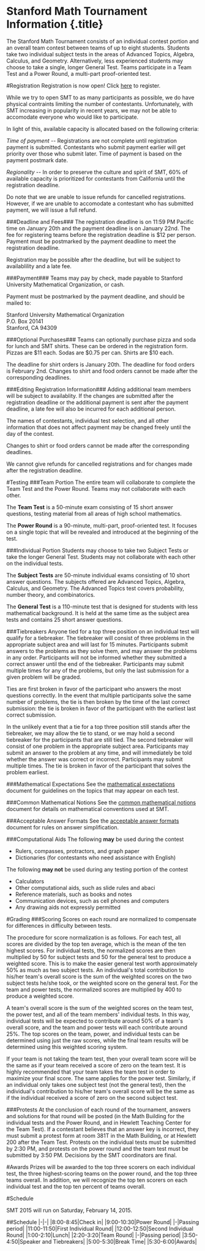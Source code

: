 # Stanford Math Tournament Information {.title}
The Stanford Math Tournament consists of an individual contest portion and an
overall team contest between teams of up to eight students. Students take two
individual subject tests in the areas of Advanced Topics, Algebra, Calculus, and
Geometry. Alternatively, less experienced students may choose to take a single,
longer General Test. Teams participate in a Team Test and a Power Round, a
multi-part proof-oriented test.

#Registration
Registration is now open! Click
[here](http://stanfordmathtournament.org) to register.

While we try to open SMT to as many participants as possible, we do have
physical contraints limiting the number of contestants. Unfortunately, with SMT
increasing in popularity in recent years, we may not be able to accomodate
everyone who would like to participate.

In light of this, available capacity is allocated based on the following
criteria:

*Time of payment* -- Registrations are not complete until registration payment is
submitted. Contestants who submit payment earlier will get priority over those
who submit later. Time of payment is based on the payment postmark date.

*Regionality* -- In order to preserve the culture and spirit of SMT, 60% of
available capacity is prioritized for contestants from California until the
registration deadline.

Do note that we are unable to issue refunds for cancelled registrations.
However, if we are unable to accomodate a contestant who has submitted payment,
we will issue a full refund.

###Deadline and Fees###
The registration deadline is on 11:59 PM Pacific time on January 20th and the
payment deadline is on January 22nd. The fee for registering teams before the
registration deadline is &#36;12 per person. Payment must be postmarked by the
payment deadline to meet the registration deadline.

Registration may be possible after the deadline, but will be subject to
availablility and a late fee.

###Payment###
Teams may pay by check, made payable to Stanford University Mathematical
Organization, or cash.

Payment must be postmarked by the payment deadline, and should be mailed to:

Stanford University Mathematical Organization  
P.O. Box 20141  
Stanford, CA 94309

###Optional Purchases###
Teams can optionally purchase pizza and soda for lunch and SMT shirts. These
can be ordered in the registration form. Pizzas are &#36;11 each. Sodas are
&#36;0.75 per can. Shirts are &#36;10 each.

The deadline for shirt orders is January 20th. The deadline for food orders is
February 2nd. Changes to shirt and food orders cannot be made after the
corresponding deadlines.

###Editing Registration Information###
Adding additional team members will be subject to availablity. If the
changes are submitted after the registration deadline or the additional payment
is sent after the payment deadline, a late fee will also be incurred for each
additional person.

The names of contestants, individual test selection, and all other
information that does not affect payment may be changed freely until the day of
the contest.

Changes to shirt or food orders cannot be made after the corresponding deadlines.

We cannot give refunds for cancelled registrations and for changes made after
the registration deadline.


#Testing
###Team Portion
The entire team will collaborate to complete the Team Test and the Power Round.
Teams may not collaborate with each other.

The **Team Test** is a 50-minute exam consisting of 15 short answer questions,
testing material from all areas of high school mathematics.

The **Power Round** is a 90-minute, multi-part, proof-oriented test. It focuses
on a single topic that will be revealed and introduced at the beginning of the
test. 

###Individual Portion
Students may choose to take two Subject Tests or take the longer General Test.
Students may not collaborate with each other on the individual tests.

The **Subject Tests** are 50-minute individual exams consisting of 10 short
answer questions. The subjects offered are Advanced Topics, Algebra, Calculus,
and Geometry. The Advanced Topics test covers probability, number theory, and
combinatorics.

The **General Test** is a 110-minute test that is designed for students with
less mathematical background. It is held at the same time as the subject area
tests and contains 25 short answer questions. 

###Tiebreakers
Anyone tied for a top three position on an individual test will qualify for a
tiebreaker. The tiebreaker will consist of three problems in the appropriate
subject area and will last for 15 minutes. Participants submit answers to the
problems as they solve them, and may answer the problems in any order.
Participants will not be informed whether they submitted a correct answer until
the end of the tiebreaker. Participants may submit multiple times for any of the
problems, but only the last submission for a given problem will be graded.

Ties are first broken in favor of the participant who answers the most questions
correctly. In the event that multiple participants solve the same number of
problems, the tie is then broken by the time of the last correct submission: the
tie is broken in favor of the participant with the earliest last correct
submission.

In the unlikely event that a tie for a top three position still stands after the
tiebreaker, we may allow the tie to stand, or we may hold a second tiebreaker
for the participants that are still tied. The second tiebreaker will consist of
one problem in the appropriate subject area. Participants may submit an answer
to the problem at any time, and will immediately be told whether the answer was
correct or incorrect. Participants may submit multiple times. The tie is broken
in favor of the participant that solves the problem earliest. 

###Mathematical Expectations
See the [mathematical expectations](/pdfs/mathematical-expectations.pdf)
document for guidelines on the topics that may appear on each test.

###Common Mathematical Notions
See the [common mathematical notions](/pdfs/common-mathematical-notions.pdf)
document for details on mathematical conventions used at SMT.

###Acceptable Answer Formats
See the [acceptable answer formats](/pdfs/acceptable-answer-formats.pdf)
document for rules on answer simplification.

###Computational Aids
The following **may** be used during the contest

- Rulers, compasses, protractors, and graph paper
- Dictionaries (for contestants who need assistance with English)

The following **may not** be used during any testing portion of the contest

- Calculators
- Other computational aids, such as slide rules and abaci
- Reference materials, such as books and notes
- Communication devices, such as cell phones and computers
- Any drawing aids not expressly permitted

#Grading
###Scoring
Scores on each round are normalized to compensate for differences in difficulty
between tests.

The procedure for score normalization is as follows. For each test, all scores
are divided by the top ten average, which is the mean of the ten highest scores.
For individual tests, the normalized scores are then multiplied by 50 for
subject tests and 50 for the general test to produce a weighted score.  This is
to make the easier general test worth approximately 50% as much as two subject
tests. An individual's total contribution to his/her team's overall score is the
sum of the weighted scores on the two subject tests he/she took, or the weighted
score on the general test. For the team and power tests, the normalized scores
are multiplied by 400 to produce a weighted score.

A team's overall score is the sum of the weighted scores on the team test, the
power test, and all of the team members' individual tests. In this way,
individual tests will be expected to contribute around 50% of a team's overall
score, and the team and power tests will each contribute around 25%. The top
scores on the team, power, and individual tests can be determined using just the
raw scores, while the final team results will be determined using this weighted
scoring system.

If your team is not taking the team test, then your overall team score will be
the same as if your team received a score of zero on the team test. It is highly
recommended that your team takes the team test in order to maximize your final
score. The same applies for the power test. Similarly, if an individual only
takes one subject test (not the general test), then the individual's
contribution to his/her team's overall score will be the same as if the
individual received a score of zero on the second subject test.

###Protests
At the conclusion of each round of the tournament, answers and solutions for
that round will be posted (in the Math Building for the individual tests and the
Power Round, and in Hewlett Teaching Center for the Team Test). If a contestant
believes that an answer key is incorrect, they must submit a protest form at
room 381T in the Math Building, or at Hewlett 200 after the Team Test. Protests
on the individual tests must be submitted by 2:30 PM, and protests on the power
round and the team test must be submitted by 3:50 PM. Decisions by the SMT
coordinators are final. 

#Awards
Prizes will be awarded to the top three scorers on each individual test, the
three highest-scoring teams on the power round, and the top three teams overall.
In addition, we will recognize the top ten scorers on each individual test and
the top ten percent of teams overall. 

#Schedule

SMT 2015 will run on Saturday, February 14, 2015.

##Schedule
|-|-|
|8:00-8:45|Check in|
|9:00-10:30|Power Round|
|-|Passing period|
|11:00-11:50|First Individual Round|
|12:00-12:50|Second Individual Round|
|1:00-2:10|Lunch|
|2:20-3:20|Team Round|
|-|Passing period|
|3:50-4:50|Speaker and Tiebreakers|
|5:00-5:30|Break Time|
|5:30-6:00|Awards|

 
